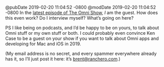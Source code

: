 @pubDate 2019-02-20 11:04:52 -0800
@modDate 2019-02-20 11:04:52 -0800
In the [latest episode of The Omni Show](https://theomnishow.omnigroup.com/episode/brent-simmons-marketing-human/), *I* am the guest. How does this even work? Do I interview myself? What’s going on here?

PS I like being on podcasts, and I’d be happy to be on yours, to talk about Omni stuff or my own stuff or both. I could probably even convince Ken Case to be a guest on your show if you want to talk about Omni apps and developing for Mac and iOS in 2019.

(My email address is no secret, and every spammer everywhere already has it, so I’ll just post it here: it’s <a href="mailto:brent@ranchero.com">brent@ranchero.com</a>.)
